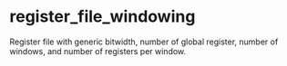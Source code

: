 # register_file_windowing
Register file with generic bitwidth, number of global register, number of windows, and number of registers per window.

